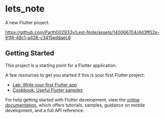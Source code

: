 # lets_note

A new Flutter project.

https://github.com/Parth002933v/Lest-Note/assets/140066704/4d3ff02e-91f4-48c1-a438-c3415eddaec8

## Getting Started





This project is a starting point for a Flutter application.

A few resources to get you started if this is your first Flutter project:

- [Lab: Write your first Flutter app](https://docs.flutter.dev/get-started/codelab)
- [Cookbook: Useful Flutter samples](https://docs.flutter.dev/cookbook)

For help getting started with Flutter development, view the
[online documentation](https://docs.flutter.dev/), which offers tutorials,
samples, guidance on mobile development, and a full API reference.
